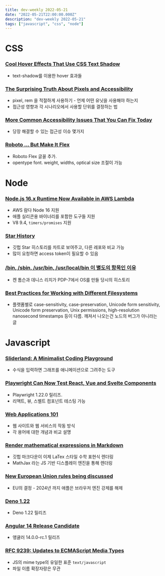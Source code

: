 ```yaml
---
title: dev-weekly 2022-05-21
date: "2022-05-21T22:00:00.000Z"
description: "dev-weekly 2022-05-21"
tags: ["javascript", "css", "node"]
---
```


# CSS

### **[Cool Hover Effects That Use CSS Text Shadow](https://css-tricks.com/cool-hover-effects-that-use-css-text-shadow)**

- text-shadow를 이용한 hover 효과들

### **[The Surprising Truth About Pixels and Accessibility](https://www.joshwcomeau.com/css/surprising-truth-about-pixels-and-accessibility)**

- pixel, rem 을 적절하게 사용하기 - 언제 어떤 유닛을 사용해야 하는지
- 접근성 영향과 각 시나리오에서 사용할 단위를 결정하는 법

### **[More Common Accessibility Issues That You Can Fix Today](https://hidde.blog/more-common-a11y-issues/)**

- 당장 해결할 수 있는 접근성 이슈 몇가지

### **[Roboto … But Make It Flex](https://material.io/blog/roboto-flex)**

- Roboto Flex 글꼴 추가.
- opentype font. weight, widths, optical size 조절이 가능

# Node

### **[Node.js 16.x Runtime Now Available in AWS Lambda](https://aws.amazon.com/ko/blogs/compute/node-js-16-x-runtime-now-available-in-aws-lambda/)**

- AWS 람다 Node 16 지원
- 애플 실리콘용 바이너리를 포함한 도구들 지원
- V8 9.4, `timers/promises` 지원

### **[Star History](https://star-history.com/)**

- 깃헙 Star 히스토리를 차트로 보여주고, 다른 레포와 비교 가능
- 많이 요청하면 access token이 필요할 수 있음

### **[/bin, /sbin, /usr/bin, /usr/local/bin 이 별도의 항목인 이유](http://lists.busybox.net/pipermail/busybox/2010-December/074114.html)**

- 켄 톰슨과 데니스 리치가 PDP-7에서 OS를 만들 당시의 히스토리

### **[Best Practices for Working with Different Filesystems](https://nodejs.org/en/docs/guides/working-with-different-filesystems/)**

- 플랫폼별로 case-sensitivity, case-preservation, Unicode form sensitivity, Unicode form preservation, Unix permissions, high-resolution nanosecond timestamps 등이 다름. 깨져서 나오는건 노드의 버그가 아니라는 글

# Javascript

### **[Sliderland: A Minimalist Coding Playground](https://sliderland.blinry.org/)**

- 수식을 입력하면 그래프를 애니메이션으로 그려주는 도구

### **[Playwright Can Now Test React, Vue and Svelte Components](https://github.com/microsoft/playwright/releases/tag/v1.22.0)**

- Playwright 1.22.0 릴리즈.
- 리액트, 뷰, 스벨트 컴포넌트 테스팅 가능

### **[Web Applications 101](https://www.robinwieruch.de/web-applications)**

- 웹 사이트와 웹 서비스의 작동 방식
- 각 용어에 대한 개념과 비교 설명

### **[Render mathematical expressions in Markdown](https://github.blog/changelog/2022-05-19-render-mathematical-expressions-in-markdown/)**

- 깃헙 마크다운이 이제 LaTex 스타일 수학 표현식 렌더링
- MathJax 라는 JS 기반 디스플레이 엔진을 통해 렌더링

### **[New European Union rules being discussed](https://www.theregister.com/2022/04/26/apple_ios_browser/)**

- EU의 결정 - 2024년 까지 애플은 브라우저 엔진 강제를 해제

### **[Deno 1.22](https://deno.com/blog/v1.22)**

- Deno 1.22 릴리즈

### **[Angular 14 Release Candidate](https://github.com/angular/angular/releases/tag/14.0.0-rc.1)**

- 앵귤러 14.0.0-rc.1 릴리즈

### **[RFC 9239: Updates to ECMAScript Media Types](https://2ality.com/2022/05/rfc-9239.html)**

- JS의 mime type의 유일한 표준 `text/javascript`
- 파일 이름 확장자랑은 무관